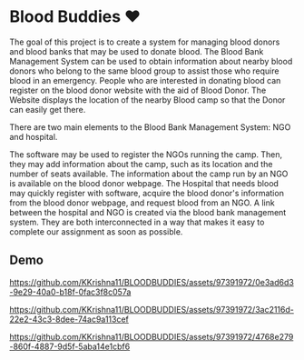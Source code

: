 
# Blood Buddies   ❤️

The goal of this project is to create a system for managing blood donors and blood banks  that may be used to donate blood. The Blood Bank Management System can be used to obtain information about nearby blood donors who belong to the same blood group to assist those who require blood in an emergency. People who are interested in donating blood can register on the blood donor website with the aid of Blood Donor. The Website displays the location of the nearby Blood camp so that the Donor can easily get there.

There are two main elements to the Blood Bank Management System: NGO and hospital.

The software may be used to register the NGOs running the  camp. Then, they may add information about the camp, such as its location and the number of seats available. The information about the camp run by an NGO is available on the blood donor webpage. The Hospital that needs blood may quickly register with software, acquire the blood donor's information from the blood donor webpage, and request blood from an NGO.
A link between the hospital and NGO is created via the blood bank management system. They are both interconnected in a way that makes it easy to complete our assignment as soon as possible.


## Demo



https://github.com/KKrishna11/BLOODBUDDIES/assets/97391972/0e3ad6d3-9e29-40a0-b18f-0fac3f8c057a



https://github.com/KKrishna11/BLOODBUDDIES/assets/97391972/3ac2116d-22e2-43c3-8dee-74ac9a113cef



https://github.com/KKrishna11/BLOODBUDDIES/assets/97391972/4768e279-860f-4887-9d5f-5aba14e1cbf6



